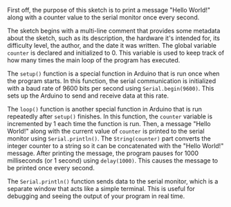First off, the purpose of this sketch is to print a message "Hello World!" along with a counter value to the serial monitor once every second.

The sketch begins with a multi-line comment that provides some metadata about the sketch, such as its description, the hardware it's intended for, its difficulty level, the author, and the date it was written. The global variable `counter` is declared and initialized to 0. This variable is used to keep track of how many times the main loop of the program has executed.

The `setup()` function is a special function in Arduino that is run once when the program starts. In this function, the serial communication is initialized with a baud rate of 9600 bits per second using `Serial.begin(9600)`. This sets up the Arduino to send and receive data at this rate.

The `loop()` function is another special function in Arduino that is run repeatedly after `setup()` finishes. In this function, the `counter` variable is incremented by 1 each time the function is run. Then, a message "Hello World!" along with the current value of `counter` is printed to the serial monitor using `Serial.println()`. The `String(counter)` part converts the integer counter to a string so it can be concatenated with the "Hello World!" message. After printing the message, the program pauses for 1000 milliseconds (or 1 second) using `delay(1000)`. This causes the message to be printed once every second.

The `Serial.println()` function sends data to the serial monitor, which is a separate window that acts like a simple terminal. This is useful for debugging and seeing the output of your program in real time.